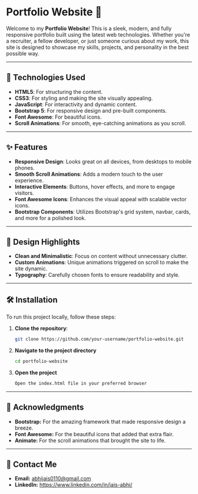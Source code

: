 # Portfolio Website 🌟

Welcome to my **Portfolio Website**! This is a sleek, modern, and fully responsive portfolio built using the latest web technologies. Whether you're a recruiter, a fellow developer, or just someone curious about my work, this site is designed to showcase my skills, projects, and personality in the best possible way.

---

## 🚀 Technologies Used

- **HTML5**: For structuring the content.
- **CSS3**: For styling and making the site visually appealing.
- **JavaScript**: For interactivity and dynamic content.
- **Bootstrap 5**: For responsive design and pre-built components.
- **Font Awesome**: For beautiful icons.
- **Scroll Animations**: For smooth, eye-catching animations as you scroll.

---

## ✨ Features

- **Responsive Design**: Looks great on all devices, from desktops to mobile phones.
- **Smooth Scroll Animations**: Adds a modern touch to the user experience.
- **Interactive Elements**: Buttons, hover effects, and more to engage visitors.
- **Font Awesome Icons**: Enhances the visual appeal with scalable vector icons.
- **Bootstrap Components**: Utilizes Bootstrap's grid system, navbar, cards, and more for a polished look.

---

## 🎨 Design Highlights

- **Clean and Minimalistic**: Focus on content without unnecessary clutter.
- **Custom Animations**: Unique animations triggered on scroll to make the site dynamic.
- **Typography**: Carefully chosen fonts to ensure readability and style.

---

## 🛠️ Installation

To run this project locally, follow these steps:

1. **Clone the repository**:
   ```bash
   git clone https://github.com/your-username/portfolio-website.git
2. **Navigate to the project directory**
    ```bash
   cd portfolio-website
4. **Open the project**
   ```bash
   Open the index.html file in your preferred browser
---
## 🙏 Acknowledgments
- **Bootstrap:** For the amazing framework that made responsive design a breeze.
- **Font Awesome:** For the beautiful icons that added that extra flair.
- **Animate:** For the scroll animations that brought the site to life.

---

## 📧 Contact Me
- **Email:** abhijais0110@gmail.com
- **LinkedIn:** https://www.linkedin.com/in/jais-abhi/
